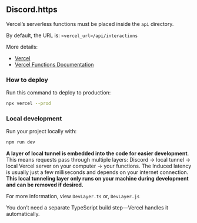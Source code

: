 ## Discord.https

Vercel’s serverless functions must be placed inside the `api` directory.

By default, the URL is: `<vercel_url>/api/interactions`

More details:

* [Vercel](https://vercel.com)
* [Vercel Functions Documentation](https://vercel.com/docs/functions)

### How to deploy

Run this command to deploy to production:

```bash
npx vercel --prod
```

### Local development

Run your project locally with:

```bash
npm run dev
```

**A layer of local tunnel is embedded into the code for easier development**. This means requests pass through multiple layers: Discord → local tunnel → local Vercel server on your computer → your functions. The Induced latency is usually just a few milliseconds and depends on your internet connection. **This local tunneling layer only runs on your machine during development and can be removed if desired.**

For more information, view `DevLayer.ts` or, `DevLayer.js`

You don’t need a separate TypeScript build step—Vercel handles it automatically.